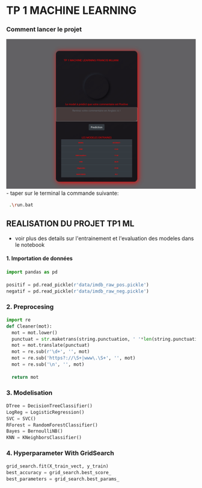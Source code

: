 # TP 1 MACHINE LEARNING


### Comment lancer le projet
![alt](./img.PNG)
    - taper sur le terminal la commande suivante:

```bash
 .\run.bat
```
## REALISATION DU PROJET TP1 ML
 - voir plus des details sur l'entrainement et l'evaluation des modeles dans le notebook
#### 1. Importation de données
```python
import pandas as pd

positif = pd.read_pickle(r'data/imdb_raw_pos.pickle')
negatif = pd.read_pickle(r'data/imdb_raw_neg.pickle')
```
### 2. Preprocesing
```python
import re
def Cleaner(mot):
  mot = mot.lower()
  punctuat = str.maketrans(string.punctuation, ' '*len(string.punctuation))
  mot = mot.translate(punctuat)
  mot = re.sub(r'\d+', '', mot)
  mot = re.sub('https?://\S+|www\.\S+', '', mot)
  mot = re.sub('\n', '', mot)

  return mot
```
### 3. Modelisation
```python
DTree = DecisionTreeClassifier()
LogReg = LogisticRegression()
SVC = SVC()
RForest = RandomForestClassifier()
Bayes = BernoulliNB()
KNN = KNeighborsClassifier()
```
### 4. Hyperparameter With GridSearch
```python
grid_search.fit(X_train_vect, y_train)
best_accuracy = grid_search.best_score_
best_parameters = grid_search.best_params_
```


